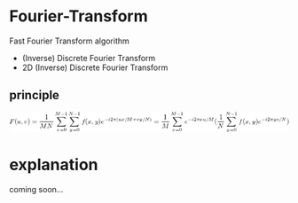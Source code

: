 # Fourier-Transform
Fast Fourier Transform algorithm

- (Inverse) Discrete Fourier Transform
- 2D (Inverse) Discrete Fourier Transform

## principle

![](./doc/img/fft.png)

# explanation

coming soon...

